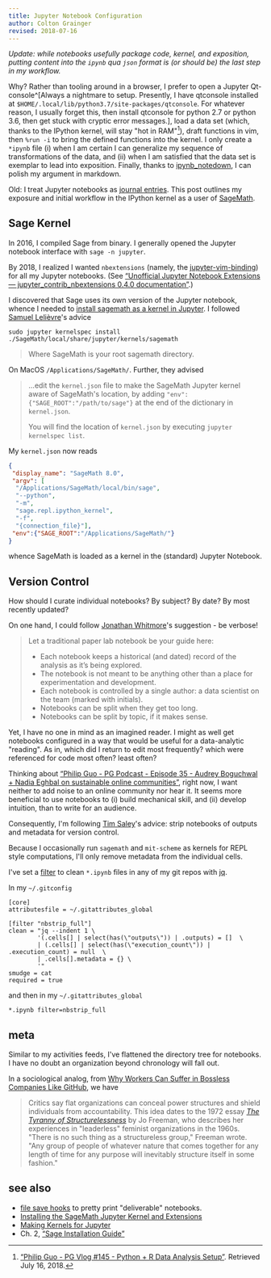 ```yaml
---
title: Jupyter Notebook Configuration
author: Colton Grainger
revised: 2018-07-16
---
```


*Update: while notebooks usefully package code, kernel, and exposition, putting content into the `ipynb` qua `json` format is (or should be) the last step in my workflow.*

Why? Rather than tooling around in a browser, I prefer to open a Jupyter Qt-console^[Always a nightmare to setup. Presently, I have qtconsole installed at `$HOME/.local/lib/python3.7/site-packages/qtconsole`. For whatever reason, I usually forget this, then install qtconsole for python 2.7 or python 3.6, then get stuck with cryptic error messages.], load a data set (which, thanks to the IPython kernel, will stay "hot in RAM"[^hot]), draft functions in vim, then `%run -i` to bring the defined functions into the kernel. I only create a `*ipynb` file (i) when I am certain I can generalize my sequence of transformations of the data, and (ii) when I am satisfied that the data set is exemplar to lead into exposition. Finally, thanks to [ipynb_notedown](https://github.com/goerz/ipynb_notedown.vim), I can polish my argument in markdown.

[^hot]: [“Philip Guo - PG Vlog #145 - Python + R Data Analysis Setup”](http://pgbovine.net/PG-Vlog-145-python-r-data-analysis-setup.htm). Retrieved July 16, 2018.

Old: I treat Jupyter notebooks as [journal entries](journal-keeping). This post outlines my exposure and initial workflow in the IPython kernel as a user of [SageMath](https://en.wikipedia.org/wiki/SageMath).

## Sage Kernel

In 2016, I compiled Sage from binary. I generally opened the Jupyter notebook interface with `sage -n jupyter`.

By 2018, I realized I wanted `nbextensions` (namely, the [jupyter-vim-binding](https://github.com/lambdalisue/jupyter-vim-binding)) for all my Jupyter notebooks. (See [“Unofficial Jupyter Notebook Extensions — jupyter_contrib_nbextensions 0.4.0 documentation”](http://jupyter-contrib-nbextensions.readthedocs.io/en/latest/).)

I discovered that Sage uses its own version of the Jupyter notebook, whence I needed to [install sagemath as a kernel in Jupyter](https://stackoverflow.com/questions/39296020/how-to-install-sagemath-kernel-in-jupyter). I followed [Samuel Lelièvre](https://stackoverflow.com/users/3827575/samuel-leli%c3%a8vre)'s advice 

```shell
sudo jupyter kernelspec install ./SageMath/local/share/jupyter/kernels/sagemath
```

> Where SageMath is your root sagemath directory.

On MacOS `/Applications/SageMath/`. Further, they advised

> ...edit the `kernel.json` file to make the SageMath Jupyter kernel aware of SageMath's location, by adding `"env":{"SAGE_ROOT":"/path/to/sage"}` at the end of the dictionary in `kernel.json`. 
>
> You will find the location of `kernel.json` by executing `jupyter kernelspec list`.

My `kernel.json` now reads

```json
{
 "display_name": "SageMath 8.0", 
 "argv": [
  "/Applications/SageMath/local/bin/sage", 
  "--python", 
  "-m", 
  "sage.repl.ipython_kernel", 
  "-f", 
  "{connection_file}"], 
 "env":{"SAGE_ROOT":"/Applications/SageMath/"}
}
```

whence SageMath is loaded as a kernel in the (standard) Jupyter Notebook.

## Version Control

How should I curate individual notebooks? By subject? By date? By most recently updated?

On one hand, I could follow [Jonathan Whitmore](https://svds.com/jupyter-notebook-best-practices-for-data-science/)'s suggestion - be verbose!

> Let a traditional paper lab notebook be your guide here:
> 
> - Each notebook keeps a historical (and dated) record of the analysis as it’s being explored.
> - The notebook is not meant to be anything other than a place for experimentation and development.
> - Each notebook is controlled by a single author: a data scientist on the team (marked with initials).
> - Notebooks can be split when they get too long.
> - Notebooks can be split by topic, if it makes sense.

Yet, I have no one in mind as an imagined reader. I might as well get notebooks
configured in a way that would be useful for a data-analytic "reading". As in,
which did I return to edit most frequently? which were referenced for code most
often? least often?

Thinking about [“Philip Guo - PG Podcast - Episode 35 - Audrey Boguchwal + Nadia Eghbal on sustainable online communities”](http://pgbovine.net/PG-Podcast-35-Audrey-Boguchwal-and-Nadia-Eghbal.htm), right now, I want neither to add noise to an online community nor hear it. It seems more beneficial to use notebooks to (i) build mechanical skill, and (ii) develop intuition, than to write for an audience.

Consequently, I'm following [Tim Saley](http://timstaley.co.uk/posts/making-git-and-jupyter-notebooks-play-nice/)'s advice: strip notebooks of outputs and metadata for version control.

Because I occasionally run `sagemath` and `mit-scheme` as kernels for REPL style computations, I'll only remove metadata from the individual cells. 

I've set a [filter](https://git-scm.com/docs/gitattributes#__code_filter_code) to clean `*.ipynb` files in any of my git repos with [jq](https://stedolan.github.io/jq/).

In my `~/.gitconfig`

```shell
[core]
attributesfile = ~/.gitattributes_global

[filter "nbstrip_full"]
clean = "jq --indent 1 \
        '(.cells[] | select(has(\"outputs\")) | .outputs) = []  \
        | (.cells[] | select(has(\"execution_count\")) | .execution_count) = null  \
        | .cells[].metadata = {} \
        '"
smudge = cat
required = true
```

and then in my `~/.gitattributes_global`

```config
*.ipynb filter=nbstrip_full
```

## meta

Similar to my activities feeds, I've flattened the directory tree for notebooks. I have no doubt an organization beyond chronology will fall out.

In a sociological analog, from [Why Workers Can Suffer in Bossless Companies Like GitHub](https://www.wired.com/2014/03/tyranny-flatness/), we have

> Critics say flat organizations can conceal power structures and shield individuals from accountability. This idea dates to the 1972 essay *[The Tyranny of Structurelessness](http://www.jofreeman.com/joreen/tyranny.htm)* by Jo Freeman, who describes her experiences in "leaderless" feminist organizations in the 1960s. "There is no such thing as a structureless group," Freeman wrote. "Any group of people of whatever nature that comes together for any length of time for any purpose will inevitably structure itself in some fashion."

## see also

- [file save hooks](http://jupyter-notebook.readthedocs.io/en/latest/extending/savehooks.html) to pretty print "deliverable" notebooks.
- [Installing the SageMath Jupyter Kernel and Extensions](http://doc.sagemath.org/html/en/reference/repl/sage/repl/ipython_kernel/install.html)
- [Making Kernels for Jupyter](http://jupyter-client.readthedocs.io/en/stable/kernels.html)
- Ch. 2, [“Sage Installation Guide”](http://doc.sagemath.org/pdf/en/installation/installation.pdf)
